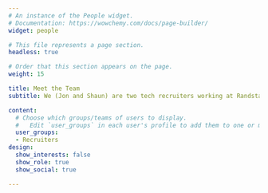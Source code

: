 ```yaml
---
# An instance of the People widget.
# Documentation: https://wowchemy.com/docs/page-builder/
widget: people

# This file represents a page section.
headless: true

# Order that this section appears on the page.
weight: 15

title: Meet the Team
subtitle: We (Jon and Shaun) are two tech recruiters working at Randstad in Tokyo and...

content:
  # Choose which groups/teams of users to display.
  #   Edit `user_groups` in each user's profile to add them to one or more of these groups.
  user_groups:
  - Recruiters
design:
  show_interests: false
  show_role: true
  show_social: true

---
```

